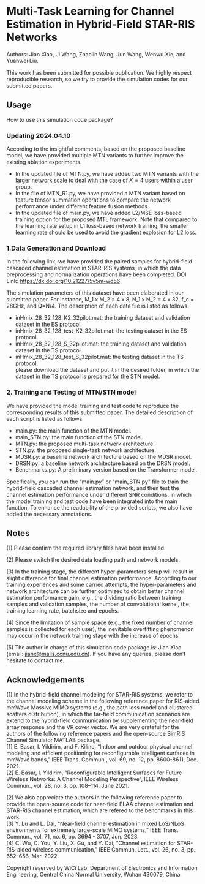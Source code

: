# Multi-Task Learning for Channel Estimation in Hybrid-Field STAR-RIS Networks
Authors: Jian Xiao, Ji Wang, Zhaolin Wang, Jun Wang, Wenwu Xie, and Yuanwei Liu.

This work has been submitted for possible publication. We highly respect reproducible research, so we try to provide the simulation codes for our submitted papers.

## Usage
How to use this simulation code package?

### Updating 2024.04.10

According to the insightful comments, based on the proposed baseline model, we have provided multiple MTN variants to further improve the existing ablation experiments.<br/>
* In the updated file of MTN.py, we have added two MTN variants with the larger network scale to deal with the case of $K=4$ users within a user group.<br/>
* In the file of MTN_R1.py, we have provided a MTN variant based on feature tensor summation operations to compare the network performance under different feature fusion methods.<br/> 
* In the updated file of main.py, we have added L2/MSE loss-based training option for the proposed MTL framework. Note that compared to the learning rate setup in L1 loss-based network training, the smaller learning rate should be used to avoid the gradient explosion for L2 loss.<br/>

### 1.Data Generation and Download

In the following link, we have provided the paired samples for hybrid-field cascaded channel estimation in STAR-RIS systems, in which the data preprocessing and normalization operations have been completed.
DOI Link: https://dx.doi.org/10.21227/5v5m-wd56

The simulation parameters of this dataset have been elaborated in our submitted paper. For instance, M_1 x M_2 = 4 x 8, N_1 x N_2 = 4 x 32, f_c = 28GHz, and Q=N/4.  The  description of each data file is listed as follows.

* inHmix_28_32_128_K2_32pilot.mat: the training dataset and validation dataset in the ES protocol.<br/>
* inHmix_28_32_128_test_K2_32pilot.mat: the testing dataset in the ES protocol.<br/>
* inHmix_28_32_128_S_32pilot.mat: the training dataset and validation dataset in the TS protocol.<br/>
* inHmix_28_32_128_test_S_32pilot.mat: the testing dataset in the TS protocol.<br/>
please download the dataset and put it in the desired folder, in which the dataset in the TS protocol is prepared for the STN model.

### 2. Training and Testing of MTN/STN model

We have provided the model training and test code to reproduce the corresponding results of this submitted paper. The detailed description of each script is listed as follows.

* main.py: the main function of the MTN model.<br/>
* main_STN.py: the main function of the STN model.<br/>
* MTN.py: the proposed multi-task network architecture.<br/>
* STN.py: the proposed single-task network architecture.<br/>
* MDSR.py: a baseline network architecture based on the MDSR model.<br/>
* DRSN.py: a baseline network architecture based on the DRSN model.<br/>
* Benchmarks.py: A preliminary version based on the Transformer model.<br/>

Specifically, you can run the “main.py” or "main_STN.py" file to train the hybrid-field cascaded channel estimation network, and then test the channel estimation performance under different SNR conditions, in which the model training and test code have been integrated into the main function. To enhance the readability of the provided scripts, we also have added the necessary annotations.

## Notes 

(1)	Please confirm the required library files have been installed.

(2)	Please switch the desired data loading path and network models.

(3) In the training stage, the different hyper-parameters setup will result in slight difference for final channel estimation performance. According to our training experiences and some carried attempts, the hyper-parameters and network architecture can be further optimized to obtain better channel estimation performance gain, e.g., the dividing ratio between training samples and validation samples, the number of convolutional kernel, the training learning rate, batchsize and epochs.

(4) Since the limitation of sample space (e.g., the fixed number of channel samples is collected for each user), the inevitable overfitting phenomenon may occur in the network training stage with the increase of epochs

(5) The author in charge of this simulation code package is: Jian Xiao (email: jianx@mails.ccnu.edu.cn). If you have any queries, please don’t hesitate to contact me.

## Acknowledgements

(1) In the hybrid-field channel modeling for STAR-RIS systems, we refer to the channel modeling scheme in the following reference paper for RIS-aided mmWave Massive MIMO systems (e.g., the path loss model and clustered scatters distribution), in which the far-field communication scenarios are extend to the hybrid-field communication by supplementing the near-field array response and the VR cover vector. We are very grateful for the authors of the following reference papers and the open-source SimRIS Channel Simulator MATLAB package.<br/>
[1] E. Basar, I. Yildirim, and F. Kilinc, “Indoor and outdoor physical channel modeling and efficient positioning for reconfigurable intelligent surfaces in mmWave bands,” IEEE Trans. Commun., vol. 69, no. 12, pp. 8600-8611, Dec. 2021.<br/>
[2] E. Basar, I. Yildirim, “Reconfigurable Intelligent Surfaces for Future Wireless Networks: A Channel Modeling Perspective“, IEEE Wireless Commun., vol. 28, no. 3, pp. 108–114, June 2021.<br/>

(2) We also appreciate the authors in the following reference paper to provide the open-source code for near-field ELAA channel estimation and STAR-RIS channel estimation, which are refered to the benchmarks in this work.<br/>
[3] Y. Lu and L. Dai, “Near-field channel estimation in mixed LoS/NLoS environments for extremely large-scale MIMO systems,” IEEE Trans. Commun., vol. 71, no. 6, pp. 3694 - 3707, Jun. 2023.<br/>
[4] C. Wu, C. You, Y. Liu, X. Gu, and Y. Cai, “Channel estimation for STAR-RIS-aided wireless communication,” IEEE Commun. Lett., vol. 26, no. 3, pp. 652–656, Mar. 2022.

Copyright reserved by WiCi Lab, Department of Electronics and Information Engineering, Central China Normal University, Wuhan 430079, China.
